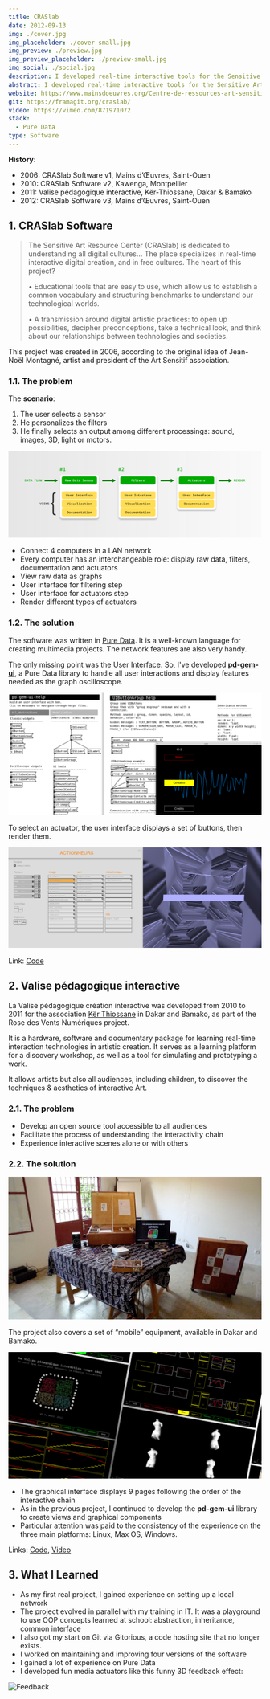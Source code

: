 ```yaml
---
title: CRASlab
date: 2012-09-13
img: ./cover.jpg
img_placeholder: ./cover-small.jpg
img_preview: ./preview.jpg
img_preview_placeholder: ./preview-small.jpg
img_social: ./social.jpg
description: I developed real-time interactive tools for the Sensitive Art Resource Center (CRASlab) in Paris, Montpellier, Dakar and Bamako.
abstract: I developed real-time interactive tools for the Sensitive Art Resource Center (CRASlab) in Paris, Montpellier, Dakar and Bamako.
website: https://www.mainsdoeuvres.org/Centre-de-ressources-art-sensitif.html
git: https://framagit.org/craslab/
video: https://vimeo.com/871971072
stack:
  - Pure Data
type: Software
---
```


**History**:

- 2006: CRASlab Software v1, Mains d’Œuvres, Saint-Ouen
- 2010: CRASlab Software v2, Kawenga, Montpellier
- 2011: Valise pédagogique interactive, Kër-Thiossane, Dakar & Bamako
- 2012: CRASlab Software v3, Mains d’Œuvres, Saint-Ouen

## 1. CRASlab Software

> The Sensitive Art Resource Center (CRASlab) is dedicated to understanding all digital cultures... The
> place specializes in real-time interactive digital creation, and in free cultures. The heart of this
> project?
>
> • Educational tools that are easy to use, which allow us to establish a common vocabulary and
> structuring benchmarks to understand our technological worlds.
>
> • A transmission around digital artistic practices: to open up possibilities, decipher preconceptions,
> take a technical look, and think about our relationships between technologies and societies.

This project was created in 2006, according to the original idea of Jean-Noël Montagné, artist and president of the Art Sensitif association.

### 1.1. The problem

The **scenario**:

1. The user selects a sensor
2. He personalizes the filters
3. He finally selects an output among different processings: sound, images, 3D, light or motors.

![Craslab Tech](./tech.png)

- Connect 4 computers in a LAN network
- Every computer has an interchangeable role: display raw data, filters, documentation and actuators
- View raw data as graphs
- User interface for filtering step
- User interface for actuators step
- Render different types of actuators

### 1.2. The solution

The software was written in [Pure Data](https://puredata.info/). It is a well-known language for creating multimedia projects. The network features are also very handy.

The only missing point was the User Interface. So, I've developed **[pd-gem-ui](https://framagit.org/craslab/pd-gem-ui)**, a Pure Data library to handle all user interactions and display features needed as the graph oscilloscope.

![Pd-gem-ui](./pd-gem-ui.png)

To select an actuator, the user interface displays a set of buttons, then render them.

![Craslab Screen](./craslab-screen.jpg)

Link: [Code](https://framagit.org/craslab/espace-sensitif)

## 2. Valise pédagogique interactive

La Valise pédagogique création interactive was developed from 2010 to 2011 for the association [Kër Thiossane](https://www.ker-thiossane.org/pn/La_Valise_p_dagogique) in Dakar and Bamako, as part of the Rose des Vents Numériques project.

It is a hardware, software and documentary package for learning real-time interaction technologies in artistic creation. It serves as a learning platform for a discovery workshop, as well as a tool for simulating and prototyping a work.

It allows artists but also all audiences, including children, to discover the techniques & aesthetics of interactive Art.

### 2.1. The problem

- Develop an open source tool accessible to all audiences
- Facilitate the process of understanding the interactivity chain
- Experience interactive scenes alone or with others

### 2.2. The solution

![Valise](./valise.jpg)

The project also covers a set of “mobile” equipment, available in Dakar and Bamako.

![Valise Screen](./valise-screens.jpg)

- The graphical interface displays 9 pages following the order of the interactive chain
- As in the previous project, I continued to develop the **pd-gem-ui** library to create views and graphical components
- Particular attention was paid to the consistency of the experience on the three main platforms: Linux, Max OS, Windows.

Links: [Code](https://framagit.org/craslab/valise-pedagogique-interactive), [Video](https://vimeo.com/871774295)

## 3. What I Learned

- As my first real project, I gained experience on setting up a local network
- The project evolved in parallel with my training in IT. It was a playground to use OOP concepts learned at school: abstraction, inheritance, common interface
- I also got my start on Git via Gitorious, a code hosting site that no longer exists.
- I worked on maintaining and improving four versions of the software
- I gained a lot of experience on Pure Data
- I developed fun media actuators like this funny 3D feedback effect:

![Feedback](./feedback.gif)

